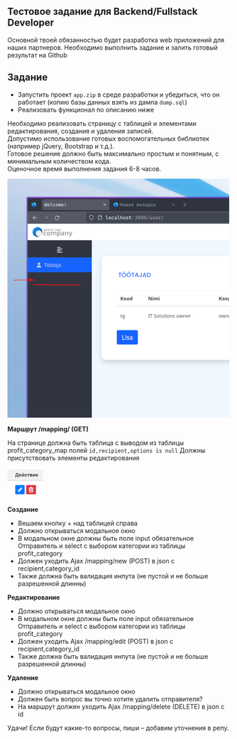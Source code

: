 Тестовое задание для Backend/Fullstack Developer
---

Основной твоей обязанностью будет разработка web приложений для наших партнеров.
Необходимо выполнить задание и залить готовый результат на Github

##
Задание
---

- Запустить проект `app.zip` в среде разработки и убедиться, что он работает (копию базы данных взять из дампа `dump.sql`)
- Реализовать функционал по описанию ниже

Необходимо реализовать страницу с таблицей и элементами редактирования, создания и удаления записей.  
Допустимо использование готовых воспомогательных библиотек (например jQuery, Bootstrap и т.д.).  
Готовое решение должно быть максимально простым и понятным, с минимальным количеством кода.  
Оценочное время выполнения задания 6-8 часов.

![](test1.png?raw=true)


**Маршрут /mapping/ (GET)**

На странице должна быть таблица с выводом из таблицы profit_category_map полей ```id,recipient,options is null``` Должны присутствовать элементы редактирования

![](test2.png?raw=true)


**Cоздание** 
- Вешаем кнопку + над таблицей справа 
- Должно открываться модальное окно
- В модальном окне должны быть поле input обязательное Отправитель и select с выбором категории из таблицы  profit_category
- Должен уходить Ajax  /mapping/new (POST) в json c recipient,category_id
- Также должна быть валидация инпута (не пустой и не больше разрешенной длинны)

**Редактирование**
- Должно открываться модальное окно
- В модальном окне должны быть поле input обязательное Отправитель и select с выбором категории из таблицы  profit_category
- Должен уходить Ajax  /mapping/edit (POST) в json c recipient,category_id
- Также должна быть валидация инпута (не пустой и не больше разрешенной длинны)

**Удаление**
- Должно открываться модальное окно
- Должен быть вопрос вы точно хотите удалить отправителя?
- На маршрут должен уходить Ajax /mapping/delete (DELETE) в json c id


Удачи! Если будут какие-то вопросы, пиши – добавим уточнения в репу.